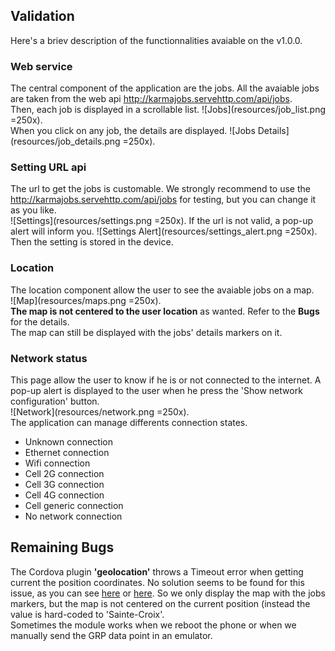 ## Validation
Here's a briev description of the functionnalities avaiable on the v1.0.0.

### Web service
The central component of the application are the jobs. All the avaiable jobs are taken from the web api http://karmajobs.servehttp.com/api/jobs.  
Then, each job is displayed in a scrollable list. 
![Jobs](resources/job_list.png =250x).  
When you click on any job, the details are displayed.
![Jobs Details](resources/job_details.png =250x).  

### Setting URL api
The url to get the jobs is customable. We strongly recommend to use the http://karmajobs.servehttp.com/api/jobs for testing, but you can change it as you like.  
![Settings](resources/settings.png =250x).
If the url is not valid, a pop-up alert will inform you.
![Settings Alert](resources/settings_alert.png =250x).  
Then the setting is stored in the device.

### Location
The location component allow the user to see the avaiable jobs on a map.  
![Map](resources/maps.png =250x).  
**The map is not centered to the user location** as wanted. Refer to the **Bugs** for the details.  
The map can still be displayed with the jobs' details markers on it.

### Network status
This page allow the user to know if he is or not connected to the internet.
A pop-up alert is displayed to the user when he press the 'Show network configuration' button.  
![Network](resources/network.png =250x).  
The application can manage differents connection states.
- Unknown connection
- Ethernet connection
- Wifi connection
- Cell 2G connection
- Cell 3G connection
- Cell 4G connection
- Cell generic connection
- No network connection

## Remaining Bugs
The Cordova plugin **'geolocation'** throws a Timeout error when getting current the position coordinates.
No solution seems to be found for this issue, as you can see [here](https://stackoverflow.com/questions/29411697/timeout-about-geolocation-always-reached-when-position-mode-is-set-to-device-on) or [here](https://github.com/ionic-team/ng-cordova/issues/743).
So we only display the map with the jobs markers, but the map is not centered on the current position (instead the value is hard-coded to 'Sainte-Croix'.  
Sometimes the module works when we reboot the phone or when we manually send the GRP data point in an emulator.

